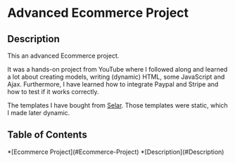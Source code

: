 <h1>Advanced Ecommerce Project</h1>

<h2>Description</h2>
<p>This an advanced Ecommerce project.</p>
<p>It was a hands-on project from YouTube where I followed along and learned a lot about creating models, writing (dynamic) HTML, some JavaScript and Ajax.
Furthermore, I have learned how to integrate Paypal and Stripe and how to test if it works correctly.</p>
<p>The templates I have bought from <a href="https://selar.co/ecommerce-source-code">Selar</a>. Those templates were static, which I made later dynamic.</p>

<h2>Table of Contents</h2>
*[Ecommerce Project](#Ecommerce-Project)
  *[Description](#Description)
